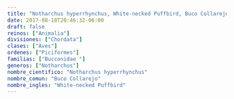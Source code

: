 ```yaml
---
title: "Notharchus hyperrhynchus, White-necked Puffbird, Buco Collarejo"
date: 2017-08-18T20:46:32-06:00
draft: false
reinos: ["Animalia"]
divisiones: ["Chordata"]
clases: ["Aves"]
ordenes: ["Piciformes"]
familias: ["Bucconidae "]
generos: ["Notharchus"]
nombre_cientifico: "Notharchus hyperrhynchus"
nombre_comun: "Buco Collarejo"
nombre_ingles: "White-necked Puffbird"
---
```

